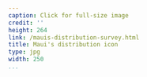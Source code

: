 ```yaml
---
caption: Click for full-size image
credit: ''
height: 264
link: /mauis-distribution-survey.html
title: Maui's distribution icon
type: jpg
width: 250
...
```

